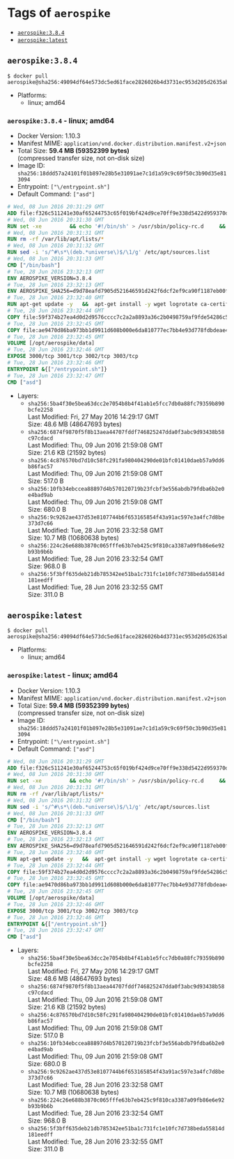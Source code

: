 <!-- THIS FILE IS GENERATED VIA '.template-helpers/generate-tag-details.pl' -->

# Tags of `aerospike`

-	[`aerospike:3.8.4`](#aerospike384)
-	[`aerospike:latest`](#aerospikelatest)

## `aerospike:3.8.4`

```console
$ docker pull aerospike@sha256:49094df64e573dc5ed61face2826026b4d3731ec953d205d2635ab4dcc3641cf
```

-	Platforms:
	-	linux; amd64

### `aerospike:3.8.4` - linux; amd64

-	Docker Version: 1.10.3
-	Manifest MIME: `application/vnd.docker.distribution.manifest.v2+json`
-	Total Size: **59.4 MB (59352399 bytes)**  
	(compressed transfer size, not on-disk size)
-	Image ID: `sha256:18ddd57a24101f01b897e28b5e31091ae7c1d1a59c9c69f50c3b90d35e813094`
-	Entrypoint: `["\/entrypoint.sh"]`
-	Default Command: `["asd"]`

```dockerfile
# Wed, 08 Jun 2016 20:31:29 GMT
ADD file:f326c511241e30af65244753c65f019bf424d9ce70ff9e338d5422d959370d6c in /
# Wed, 08 Jun 2016 20:31:30 GMT
RUN set -xe 		&& echo '#!/bin/sh' > /usr/sbin/policy-rc.d 	&& echo 'exit 101' >> /usr/sbin/policy-rc.d 	&& chmod +x /usr/sbin/policy-rc.d 		&& dpkg-divert --local --rename --add /sbin/initctl 	&& cp -a /usr/sbin/policy-rc.d /sbin/initctl 	&& sed -i 's/^exit.*/exit 0/' /sbin/initctl 		&& echo 'force-unsafe-io' > /etc/dpkg/dpkg.cfg.d/docker-apt-speedup 		&& echo 'DPkg::Post-Invoke { "rm -f /var/cache/apt/archives/*.deb /var/cache/apt/archives/partial/*.deb /var/cache/apt/*.bin || true"; };' > /etc/apt/apt.conf.d/docker-clean 	&& echo 'APT::Update::Post-Invoke { "rm -f /var/cache/apt/archives/*.deb /var/cache/apt/archives/partial/*.deb /var/cache/apt/*.bin || true"; };' >> /etc/apt/apt.conf.d/docker-clean 	&& echo 'Dir::Cache::pkgcache ""; Dir::Cache::srcpkgcache "";' >> /etc/apt/apt.conf.d/docker-clean 		&& echo 'Acquire::Languages "none";' > /etc/apt/apt.conf.d/docker-no-languages 		&& echo 'Acquire::GzipIndexes "true"; Acquire::CompressionTypes::Order:: "gz";' > /etc/apt/apt.conf.d/docker-gzip-indexes
# Wed, 08 Jun 2016 20:31:31 GMT
RUN rm -rf /var/lib/apt/lists/*
# Wed, 08 Jun 2016 20:31:32 GMT
RUN sed -i 's/^#\s*\(deb.*universe\)$/\1/g' /etc/apt/sources.list
# Wed, 08 Jun 2016 20:31:33 GMT
CMD ["/bin/bash"]
# Tue, 28 Jun 2016 23:32:13 GMT
ENV AEROSPIKE_VERSION=3.8.4
# Tue, 28 Jun 2016 23:32:13 GMT
ENV AEROSPIKE_SHA256=d9d78eafd7905d521646591d242f6dcf2ef9ca90f1187eb00f46e9613fee189f
# Tue, 28 Jun 2016 23:32:40 GMT
RUN apt-get update -y   &&  apt-get install -y wget logrotate ca-certificates   && wget "https://www.aerospike.com/artifacts/aerospike-server-community/${AEROSPIKE_VERSION}/aerospike-server-community-${AEROSPIKE_VERSION}-ubuntu16.04.tgz" -O aerospike-server.tgz   && echo "$AEROSPIKE_SHA256 *aerospike-server.tgz" | sha256sum -c -   && mkdir aerospike   && tar xzf aerospike-server.tgz --strip-components=1 -C aerospike   && dpkg -i aerospike/aerospike-server-*.deb   && mkdir -p /var/log/aerospike/   && mkdir -p /var/run/aerospike/   && rm -rf aerospike-server.tgz aerospike /var/lib/apt/lists/*
# Tue, 28 Jun 2016 23:32:44 GMT
COPY file:59f374b27ea4d0d2d9576cccc7c2a2a8893a36c2b0498759af9fde54286c59e8 in /etc/aerospike/aerospike.conf
# Tue, 28 Jun 2016 23:32:45 GMT
COPY file:ae9470d86ba973bb1d9911d608b000e6da810777ec7bb4e93d778fdbdeae4501 in /entrypoint.sh
# Tue, 28 Jun 2016 23:32:45 GMT
VOLUME [/opt/aerospike/data]
# Tue, 28 Jun 2016 23:32:46 GMT
EXPOSE 3000/tcp 3001/tcp 3002/tcp 3003/tcp
# Tue, 28 Jun 2016 23:32:46 GMT
ENTRYPOINT &{["/entrypoint.sh"]}
# Tue, 28 Jun 2016 23:32:47 GMT
CMD ["asd"]
```

-	Layers:
	-	`sha256:5ba4f30e5bea63dcc2e7054b8b4f41ab1e5fcc7db0a88fc79359b890bcfe2258`  
		Last Modified: Fri, 27 May 2016 14:29:17 GMT  
		Size: 48.6 MB (48647693 bytes)
	-	`sha256:6874f9870f5f8b13aea44707fddf746825247dda0f3abc9d93438b58c97cdacd`  
		Last Modified: Thu, 09 Jun 2016 21:59:08 GMT  
		Size: 21.6 KB (21592 bytes)
	-	`sha256:4c876570bd7d10c58fc291fa980404290de01bfc01410daeb57a9dd6b86fac57`  
		Last Modified: Thu, 09 Jun 2016 21:59:08 GMT  
		Size: 517.0 B
	-	`sha256:10fb34ebccea88897d4b570120719b23fcbf3e556abdb79fdba6b2e0e4bad9ab`  
		Last Modified: Thu, 09 Jun 2016 21:59:08 GMT  
		Size: 680.0 B
	-	`sha256:9c9262ae437d53e8107744b6f653165854f43a91ac597e3a4fc7d8be373d7c66`  
		Last Modified: Tue, 28 Jun 2016 23:32:58 GMT  
		Size: 10.7 MB (10680638 bytes)
	-	`sha256:224c26e688b3870c065fffe63b7eb425c9f810ca3387a09fb86e6e92b93b9b6b`  
		Last Modified: Tue, 28 Jun 2016 23:32:54 GMT  
		Size: 968.0 B
	-	`sha256:5f3bff635deb21db785342ee51ba1c731fc1e10fc7d738beda55814d181eedff`  
		Last Modified: Tue, 28 Jun 2016 23:32:55 GMT  
		Size: 311.0 B

## `aerospike:latest`

```console
$ docker pull aerospike@sha256:49094df64e573dc5ed61face2826026b4d3731ec953d205d2635ab4dcc3641cf
```

-	Platforms:
	-	linux; amd64

### `aerospike:latest` - linux; amd64

-	Docker Version: 1.10.3
-	Manifest MIME: `application/vnd.docker.distribution.manifest.v2+json`
-	Total Size: **59.4 MB (59352399 bytes)**  
	(compressed transfer size, not on-disk size)
-	Image ID: `sha256:18ddd57a24101f01b897e28b5e31091ae7c1d1a59c9c69f50c3b90d35e813094`
-	Entrypoint: `["\/entrypoint.sh"]`
-	Default Command: `["asd"]`

```dockerfile
# Wed, 08 Jun 2016 20:31:29 GMT
ADD file:f326c511241e30af65244753c65f019bf424d9ce70ff9e338d5422d959370d6c in /
# Wed, 08 Jun 2016 20:31:30 GMT
RUN set -xe 		&& echo '#!/bin/sh' > /usr/sbin/policy-rc.d 	&& echo 'exit 101' >> /usr/sbin/policy-rc.d 	&& chmod +x /usr/sbin/policy-rc.d 		&& dpkg-divert --local --rename --add /sbin/initctl 	&& cp -a /usr/sbin/policy-rc.d /sbin/initctl 	&& sed -i 's/^exit.*/exit 0/' /sbin/initctl 		&& echo 'force-unsafe-io' > /etc/dpkg/dpkg.cfg.d/docker-apt-speedup 		&& echo 'DPkg::Post-Invoke { "rm -f /var/cache/apt/archives/*.deb /var/cache/apt/archives/partial/*.deb /var/cache/apt/*.bin || true"; };' > /etc/apt/apt.conf.d/docker-clean 	&& echo 'APT::Update::Post-Invoke { "rm -f /var/cache/apt/archives/*.deb /var/cache/apt/archives/partial/*.deb /var/cache/apt/*.bin || true"; };' >> /etc/apt/apt.conf.d/docker-clean 	&& echo 'Dir::Cache::pkgcache ""; Dir::Cache::srcpkgcache "";' >> /etc/apt/apt.conf.d/docker-clean 		&& echo 'Acquire::Languages "none";' > /etc/apt/apt.conf.d/docker-no-languages 		&& echo 'Acquire::GzipIndexes "true"; Acquire::CompressionTypes::Order:: "gz";' > /etc/apt/apt.conf.d/docker-gzip-indexes
# Wed, 08 Jun 2016 20:31:31 GMT
RUN rm -rf /var/lib/apt/lists/*
# Wed, 08 Jun 2016 20:31:32 GMT
RUN sed -i 's/^#\s*\(deb.*universe\)$/\1/g' /etc/apt/sources.list
# Wed, 08 Jun 2016 20:31:33 GMT
CMD ["/bin/bash"]
# Tue, 28 Jun 2016 23:32:13 GMT
ENV AEROSPIKE_VERSION=3.8.4
# Tue, 28 Jun 2016 23:32:13 GMT
ENV AEROSPIKE_SHA256=d9d78eafd7905d521646591d242f6dcf2ef9ca90f1187eb00f46e9613fee189f
# Tue, 28 Jun 2016 23:32:40 GMT
RUN apt-get update -y   &&  apt-get install -y wget logrotate ca-certificates   && wget "https://www.aerospike.com/artifacts/aerospike-server-community/${AEROSPIKE_VERSION}/aerospike-server-community-${AEROSPIKE_VERSION}-ubuntu16.04.tgz" -O aerospike-server.tgz   && echo "$AEROSPIKE_SHA256 *aerospike-server.tgz" | sha256sum -c -   && mkdir aerospike   && tar xzf aerospike-server.tgz --strip-components=1 -C aerospike   && dpkg -i aerospike/aerospike-server-*.deb   && mkdir -p /var/log/aerospike/   && mkdir -p /var/run/aerospike/   && rm -rf aerospike-server.tgz aerospike /var/lib/apt/lists/*
# Tue, 28 Jun 2016 23:32:44 GMT
COPY file:59f374b27ea4d0d2d9576cccc7c2a2a8893a36c2b0498759af9fde54286c59e8 in /etc/aerospike/aerospike.conf
# Tue, 28 Jun 2016 23:32:45 GMT
COPY file:ae9470d86ba973bb1d9911d608b000e6da810777ec7bb4e93d778fdbdeae4501 in /entrypoint.sh
# Tue, 28 Jun 2016 23:32:45 GMT
VOLUME [/opt/aerospike/data]
# Tue, 28 Jun 2016 23:32:46 GMT
EXPOSE 3000/tcp 3001/tcp 3002/tcp 3003/tcp
# Tue, 28 Jun 2016 23:32:46 GMT
ENTRYPOINT &{["/entrypoint.sh"]}
# Tue, 28 Jun 2016 23:32:47 GMT
CMD ["asd"]
```

-	Layers:
	-	`sha256:5ba4f30e5bea63dcc2e7054b8b4f41ab1e5fcc7db0a88fc79359b890bcfe2258`  
		Last Modified: Fri, 27 May 2016 14:29:17 GMT  
		Size: 48.6 MB (48647693 bytes)
	-	`sha256:6874f9870f5f8b13aea44707fddf746825247dda0f3abc9d93438b58c97cdacd`  
		Last Modified: Thu, 09 Jun 2016 21:59:08 GMT  
		Size: 21.6 KB (21592 bytes)
	-	`sha256:4c876570bd7d10c58fc291fa980404290de01bfc01410daeb57a9dd6b86fac57`  
		Last Modified: Thu, 09 Jun 2016 21:59:08 GMT  
		Size: 517.0 B
	-	`sha256:10fb34ebccea88897d4b570120719b23fcbf3e556abdb79fdba6b2e0e4bad9ab`  
		Last Modified: Thu, 09 Jun 2016 21:59:08 GMT  
		Size: 680.0 B
	-	`sha256:9c9262ae437d53e8107744b6f653165854f43a91ac597e3a4fc7d8be373d7c66`  
		Last Modified: Tue, 28 Jun 2016 23:32:58 GMT  
		Size: 10.7 MB (10680638 bytes)
	-	`sha256:224c26e688b3870c065fffe63b7eb425c9f810ca3387a09fb86e6e92b93b9b6b`  
		Last Modified: Tue, 28 Jun 2016 23:32:54 GMT  
		Size: 968.0 B
	-	`sha256:5f3bff635deb21db785342ee51ba1c731fc1e10fc7d738beda55814d181eedff`  
		Last Modified: Tue, 28 Jun 2016 23:32:55 GMT  
		Size: 311.0 B
